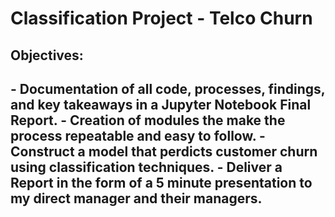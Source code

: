 # Classification Project - Telco Churn
<h2>Objectives:<h2>
- Documentation of all code, processes, findings, and key takeaways in a Jupyter Notebook Final Report.
- Creation of modules the make the process repeatable and easy to follow.
- Construct a model that perdicts customer churn using classification techniques.
- Deliver a Report in the form of a 5 minute presentation to my direct manager and their managers.



